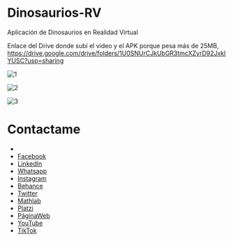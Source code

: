 # Dinosaurios-RV
Aplicación de Dinosaurios en Realidad Virtual

Enlace del Drive donde subí el video y el APK porque pesa más de 25MB,
https://drive.google.com/drive/folders/1U0SNUrCJkUbGR3tmcXZyrD92JxkIYUSC?usp=sharing


 ![1](https://user-images.githubusercontent.com/45986551/143041546-a8278631-2c22-4df3-9df6-97863df351b7.png)

 ![2](https://user-images.githubusercontent.com/45986551/143041570-71bb7117-06e4-4ca4-92bf-46c6e13bea3e.png)
 
![3](https://user-images.githubusercontent.com/45986551/143041604-a011bbbc-2484-40ae-b717-8e7651ff8319.png)

# Contactame
- 
- [Facebook](https://www.facebook.com/jasan.rhu.3/)
- [LinkedIn](https://www.linkedin.com/in/gerson-rhu-botelho-000ab81b0/)
- [Whatsapp](https://wa.link/77op3n)
- [Instagram](https://www.instagram.com/gerson_rhu/)
- [Behance](https://www.behance.net/gersonrhubotelho)
- [Twitter](https://twitter.com/RhuGerson)
- [Mathlab](https://la.mathworks.com/matlabcentral/profile/authors/22598221)
- [Platzi](https://platzi.com/p/gersonrhu98/)
- [PáginaWeb](https://gerson9511.github.io/GersonRhu/)
- [YouTube](https://www.youtube.com/channel/UCZU7zPjWe6Aa3yv3LmrMEkw/)
- [TikTok](https://vm.tiktok.com/ZM8kruP1t/)

 





